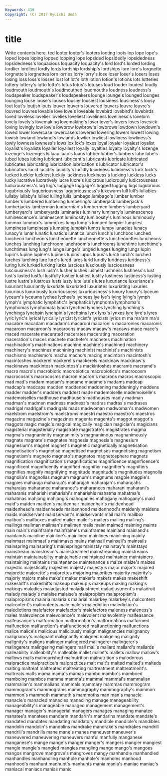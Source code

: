 ```yaml
---
Keywords: 439 
Copyright: (C) 2017 Ryuichi Ueda
---
```


# title

Write contents here.
ted looter looter's looters looting loots lop lope lope's
loped lopes loping lopped lopping lops lopsided lopsidedly lopsidedness lopsidedness's
loquacious loquacity loquacity's lord lord's lorded lording lordlier lordliest lordly
lords lordship lordship's lordships lore lore's lorgnette lorgnette's lorgnettes lorn
lorries lorry lorry's lose loser loser's losers loses losing loss
loss's losses lost lot lot's loth lotion lotion's lotions lots
lotteries lottery lottery's lotto lotto's lotus lotus's lotuses loud louder
loudest loudly loudmouth loudmouth's loudmouthed loudmouths loudness loudness's loudspeaker loudspeaker's
loudspeakers lounge lounge's lounged lounges lounging louse louse's louses lousier
lousiest lousiness lousiness's lousy lout lout's loutish louts louver louver's
louvered louvers louvre louvre's louvred louvres lovable love love's loveable
lovebird lovebird's lovebirds loved loveless lovelier lovelies loveliest loveliness loveliness's
lovelorn lovely lovely's lovemaking lovemaking's lover lover's lovers loves lovesick
loving lovingly low low's lowbrow lowbrow's lowbrows lowdown lowdown's lowed
lower lowercase lowercase's lowered lowering lowers lowest lowing lowish lowland
lowland's lowlands lowlier lowliest lowliness lowliness's lowly lowness lowness's lows
lox lox's loxes loyal loyaler loyalest loyalist loyalist's loyalists loyaller
loyallest loyally loyalties loyalty loyalty's lozenge lozenge's lozenges ls luau
luau's luaus lubber lubber's lubbers lube lube's lubed lubes lubing
lubricant lubricant's lubricants lubricate lubricated lubricates lubricating lubrication lubrication's lubricator
lubricator's lubricators lucid lucidity lucidity's lucidly lucidness lucidness's luck luck's
lucked luckier luckiest luckily luckiness luckiness's lucking luckless lucks lucky
lucrative lucratively lucre lucre's ludicrous ludicrously ludicrousness ludicrousness's lug lug's
luggage luggage's lugged lugging lugs lugubrious lugubriously lugubriousness lugubriousness's lukewarm
lull lull's lullabies lullaby lullaby's lulled lulling lulls lumbago lumbago's
lumbar lumber lumber's lumbered lumbering lumbering's lumberjack lumberjack's lumberjacks lumberman
lumberman's lumbermen lumbers lumberyard lumberyard's lumberyards luminaries luminary luminary's luminescence
luminescence's luminescent luminosity luminosity's luminous luminously lummox lummox's lummoxes lump
lump's lumped lumpier lumpiest lumpiness lumpiness's lumping lumpish lumps lumpy
lunacies lunacy lunacy's lunar lunatic lunatic's lunatics lunch lunch's lunchbox
lunched luncheon luncheon's luncheonette luncheonette's luncheonettes luncheons lunches lunching lunchroom
lunchroom's lunchrooms lunchtime lunchtime's lunchtimes lung lung's lunge lunge's lunged
lunges lunging lungs lupin lupin's lupine lupine's lupines lupins lupus
lupus's lurch lurch's lurched lurches lurching lure lure's lured lures
lurid luridly luridness luridness's luring lurk lurked lurking lurks luscious
lusciously lusciousness lusciousness's lush lush's lusher lushes lushest lushness lushness's
lust lust's lusted lustful lustfully lustier lustiest lustily lustiness lustiness's
lusting lustre lustre's lustrous lusts lusty lute lute's lutes luxuriance
luxuriance's luxuriant luxuriantly luxuriate luxuriated luxuriates luxuriating luxuries luxurious luxuriously
luxuriousness luxuriousness's luxury luxury's lyceum lyceum's lyceums lychee lychee's lychees
lye lye's lying lying's lymph lymph's lymphatic lymphatic's lymphatics lymphoma
lymphoma's lymphomas lymphomata lynch lynched lynches lynching lynching's lynchings lynchpin
lynchpin's lynchpins lynx lynx's lynxes lyre lyre's lyres lyric lyric's
lyrical lyrically lyricist lyricist's lyricists lyrics m ma ma'am ma's
macabre macadam macadam's macaroni macaroni's macaronies macaronis macaroon macaroon's macaroons
macaw macaw's macaws mace mace's maced macerate macerated macerates macerating
maceration maceration's maces machete machete's machetes machination machination's machinations machine
machine's machined machinery machinery's machines machining machinist machinist's machinists machismo
machismo's macho macho's macing macintosh macintosh's macintoshes mackerel mackerel's mackerels
mackinaw mackinaw's mackinaws mackintosh mackintosh's mackintoshes macramé macramé's macro macro's
macrobiotic macrobiotics macrobiotics's macrocosm macrocosm's macrocosms macron macron's macrons macros
macroscopic mad mad's madam madam's madame madame's madams madcap madcap's
madcaps madden maddened maddening maddeningly maddens madder madder's madders maddest
made mademoiselle mademoiselle's mademoiselles madhouse madhouse's madhouses madly madman madman's
madmen madness madness's madras madras's madrases madrigal madrigal's madrigals mads
madwoman madwoman's madwomen maelstrom maelstrom's maelstroms maestri maestro maestro's maestros
magazine magazine's magazines magenta magenta's maggot maggot's maggots magic magic's
magical magically magician magician's magicians magisterial magisterially magistrate magistrate's magistrates
magma magma's magnanimity magnanimity's magnanimous magnanimously magnate magnate's magnates magnesia
magnesia's magnesium magnesium's magnet magnet's magnetic magnetically magnetisation magnetisation's magnetise
magnetised magnetises magnetising magnetism magnetism's magneto magneto's magnetos magnetosphere magnets
magnification magnification's magnifications magnificence magnificence's magnificent magnificently magnified magnifier magnifier's
magnifiers magnifies magnify magnifying magnitude magnitude's magnitudes magnolia magnolia's magnolias
magnum magnum's magnums magpie magpie's magpies maharaja maharaja's maharajah maharajah's
maharajahs maharajas maharanee maharanee's maharanees maharani maharani's maharanis maharishi maharishi's
maharishis mahatma mahatma's mahatmas mahjong mahjong's mahoganies mahogany mahogany's maid
maid's maiden maiden's maidenhair maidenhair's maidenhead maidenhead's maidenheads maidenhood maidenhood's
maidenly maidens maids maidservant maidservant's maidservants mail mail's mailbox mailbox's
mailboxes mailed mailer mailer's mailers mailing mailing's mailings mailman mailman's
mailmen mails maim maimed maiming maims main main's mainframe mainframe's
mainframes mainland mainland's mainlands mainline mainline's mainlined mainlines mainlining mainly
mainmast mainmast's mainmasts mains mainsail mainsail's mainsails mainspring mainspring's mainsprings
mainstay mainstay's mainstays mainstream mainstream's mainstreamed mainstreaming mainstreams maintain maintainability
maintainable maintained maintainer maintainers maintaining maintains maintenance maintenance's maize maize's
maizes majestic majestically majesties majesty majesty's major major's majored majorette
majorette's majorettes majoring majorities majority majority's majorly majors make make's
maker maker's makers makes makeshift makeshift's makeshifts makeup makeup's makeups
making making's makings maladies maladjusted maladjustment maladjustment's maladroit malady malady's
malaise malaise's malapropism malapropism's malapropisms malaria malaria's malarial malarkey malarkey's
malcontent malcontent's malcontents male male's malediction malediction's maledictions malefactor malefactor's
malefactors maleness maleness's males malevolence malevolence's malevolent malevolently malfeasance malfeasance's
malformation malformation's malformations malformed malfunction malfunction's malfunctioned malfunctioning malfunctions malice
malice's malicious maliciously malign malignancies malignancy malignancy's malignant malignantly maligned
maligning malignity malignity's maligns malinger malingered malingerer malingerer's malingerers malingering
malingers mall mall's mallard mallard's mallards malleability malleability's malleable mallet
mallet's mallets mallow mallow's mallows malls malnourished malnutrition malnutrition's malodorous
malpractice malpractice's malpractices malt malt's malted malted's malteds malting maltreat
maltreated maltreating maltreatment maltreatment's maltreats malts mama mama's mamas mambo
mambo's mamboed mamboing mambos mamma mamma's mammal mammal's mammalian mammalian's
mammalians mammals mammary mammas mammogram mammogram's mammograms mammography mammography's mammon
mammon's mammoth mammoth's mammoths man man's manacle manacle's manacled manacles
manacling manage manageability manageability's manageable managed management management's manager manager's
managerial managers manages managing manatee manatee's manatees mandarin mandarin's mandarins
mandate mandate's mandated mandates mandating mandatory mandible mandible's mandibles mandolin
mandolin's mandolins mandrake mandrake's mandrakes mandrill mandrill's mandrills mane mane's
manes maneuver maneuver's maneuvered maneuvering maneuvers manful manfully manganese manganese's
mange mange's manger manger's mangers mangier mangiest mangle mangle's mangled
mangles mangling mango mango's mangoes mangos mangrove mangrove's mangroves mangy
manhandle manhandled manhandles manhandling manhole manhole's manholes manhood manhood's manhunt
manhunt's manhunts mania mania's maniac maniac's maniacal maniacs manias manic
